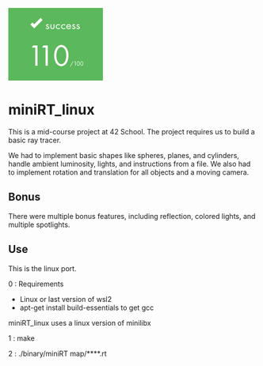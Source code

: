 ![](https://github.com/a-boring-man/miniRT_linux_port/blob/main/110_score_icon.png)

# miniRT_linux

This is a mid-course project at 42 School. The project requires us to build a basic ray tracer.

We had to implement basic shapes like spheres, planes, and cylinders, handle ambient luminosity, lights, and instructions from a file. We also had to implement rotation and translation for all objects and a moving camera.

## Bonus

There were multiple bonus features, including reflection, colored lights, and multiple spotlights.

## Use

This is the linux port.

0 : Requirements

  - Linux or last version of wsl2
  - apt-get install build-essentials to get gcc

miniRT_linux uses a linux version of minilibx

1 : make

2 : ./binary/miniRT map/****.rt
